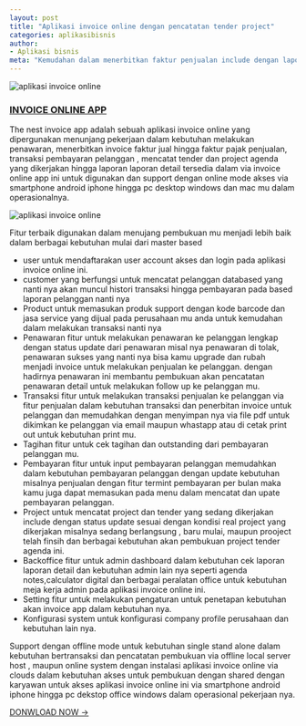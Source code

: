 ```yaml
---
layout: post
title: "Aplikasi invoice online dengan pencatatan tender project"
categories: aplikasibisnis
author:
- Aplikasi bisnis
meta: "Kemudahan dalam menerbitkan faktur penjualan include dengan laporan detail dan pencatatan project tender agenda"
---
```

![aplikasi invoice online](https://mesinkasir.github.io/assets/img/invoicepenjualan.png)

### **[INVOICE ONLINE APP](/aplikasibisnis/2020/03/30/next.html)**

The nest invoice app adalah sebuah aplikasi invoice online yang dipergunakan menunjang pekerjaan dalam kebutuhan melakukan penawaran, menerbitkan invoice faktur jual hingga faktur pajak penjualan, transaksi pembayaran pelanggan , mencatat tender dan project agenda yang dikerjakan hingga laporan laporan detail tersedia dalam via invoice online app ini untuk digunakan dan support dengan online mode akses via smartphone android iphone hingga pc desktop windows dan mac mu dalam operasionalnya.

![aplikasi invoice online](https://mesinkasir.github.io/assets/img/invoicepenjualan7.png)

Fitur terbaik digunakan dalam menujang pembukuan mu menjadi lebih baik dalam berbagai kebutuhan mulai dari master based 
- user untuk mendaftarakan user account akses dan login pada aplikasi invoice online ini.
- customer yang berfungsi untuk mencatat pelanggan databased yang nanti nya akan muncul histori transaksi hingga pembayaran pada based laporan pelanggan nanti nya
- Product untuk memasukan produk support dengan kode barcode dan jasa service yang dijual pada perusahaan mu anda untuk kemudahan dalam melakukan transaksi nanti nya
- Penawaran fitur untuk melakukan penawaran ke pelanggan lengkap dengan status update dari penawaran misal nya penawaran di tolak, penawaran sukses yang nanti nya bisa kamu upgrade dan rubah menjadi invoice untuk melakukan penjualan ke pelanggan. dengan hadirnya penawaran ini membantu pembukuan akan pencatatan penawaran detail untuk melakukan follow up ke pelanggan mu.
- Transaksi fitur untuk melakukan transaksi penjualan ke pelanggan via fitur penjualan dalam kebutuhan transaksi dan penerbitan invoice untuk pelanggan dan memudahkan dengan menyimpan nya via file pdf untuk dikimkan ke pelanggan via email maupun whastapp atau di cetak print out untuk kebutuhan print mu.
- Tagihan fitur untuk cek tagihan dan outstanding dari pembayaran pelanggan mu.
- Pembayaran fitur untuk input pembayaran pelanggan memudahkan dalam kebutuhan pembayaran pelanggan dengan update kebutuhan misalnya penjualan dengan fitur termint pembayaran per bulan maka kamu juga dapat memasukan pada menu dalam mencatat dan upate pembayaran pelanggan.
- Project untuk mencatat project dan tender yang sedang dikerjakan include dengan status update sesuai dengan kondisi real project yang dikerjakan misalnya sedang berlangsung , baru mulai, maupun prooject telah finsih dan berbagai kebutuhan akan pembukuan project tender agenda ini.
- Backoffice fitur untuk admin dashboard dalam kebutuhan cek laporan laporan detail dan kebutuhan admin lain nya seperti agenda notes,calculator digital dan berbagai peralatan office untuk kebutuhan meja kerja admin pada aplikasi invoice online ini. 
- Setting fitur untuk melakukan pengaturan untuk penetapan kebutuhan akan invoice app dalam kebutuhan nya.
- Konfigurasi system untuk konfigurasi company profile perusahaan dan kebutuhan lain nya.

Support dengan offline mode untuk kebutuhan single stand alone dalam kebutuhan bertransaksi dan pencatatan pembukuan via offline local server host , maupun online system dengan instalasi aplikasi invoice online via clouds dalam kebutuhan akses untuk pembukuan dengan shared dengan karyawan untuk akses aplikasi invoice online ini via smartphone android iphone hingga pc dekstop office windows dalam operasional pekerjaan nya.


[DONWLOAD NOW →](https://mesinkasir.github.io/e-catalog/next%20invoice%20online%20generation.pdf)

